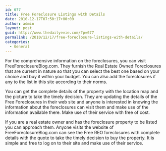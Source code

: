 ```yaml
---
id: 677
title: Free Foreclosure Listings with Details
date: 2010-12-17T07:50:17+00:00
author: admin
layout: post
guid: http://www.thedailyevie.com/?p=677
permalink: /2010/12/17/free-foreclosure-listings-with-details/
categories:
  - General
---
```

For the comprehensive information on the foreclosures, you can visit FreeForeclosureBlog.com. They furnish the Real Estate Owned Foreclosures that are current in nature so that you can select the best one based on your choice and buy it within your budget. You can also add the foreclosures if any to the list in this site according to their norms.

You can get the complete details of the property with the location map and the picture to take the timely decision. They are updating the details of the Free Foreclosures in their web site and anyone is interested in knowing the information about the foreclosures can visit them and make use of the information available there. Make use of their service with free of cost.

If you are a real estate owner and has the foreclosure property to be listed you can approach them. Anyone visits the website of FreeForeclosureBlog.com can see the Free REO foreclosures with complete details with the quote to take the timely decision to buy the property. It is simple and free to log on to their site and make use of their service.